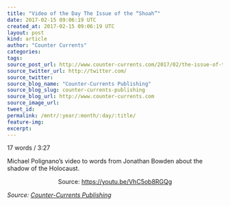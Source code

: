 ```yaml
---
title: "Video of the Day The Issue of the “Shoah”"
date: 2017-02-15 09:06:19 UTC
created_at: 2017-02-15 09:06:19 UTC
layout: post
kind: article
author: "Counter Currents"
categories: 
tags: 
source_post_url: http://www.counter-currents.com/2017/02/the-issue-of-the-shoah/
source_twitter_url: http://twitter.com/
source_twitter: 
source_blog_name: "Counter-Currents Publishing"
source_blog_slug: counter-currents-publishing
source_blog_url: http://www.counter-currents.com
source_image_url: 
tweet_id:
permalink: /mntr/:year/:month/:day/:title/
feature-img: 
excerpt:
---
```

<p>17 words / 3:27</p>
<p>Michael Polignano’s video to words from Jonathan Bowden about the shadow of the Holocaust.</p>
<p></p>
<p style="text-align: center;">Source: <a href="https://youtu.be/VhC5ob8RGQg">https://youtu.be/VhC5ob8RGQg</a></p><div class="">
    <i>Source: <a href="http://www.counter-currents.com">Counter-Currents Publishing</a></i>
</div>
